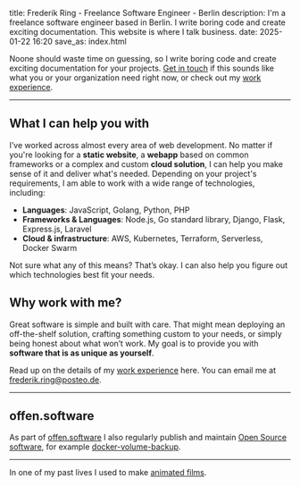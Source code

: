 title: Frederik Ring - Freelance Software Engineer - Berlin
description: I'm a freelance software engineer based in Berlin. I write boring code and create exciting documentation. This website is where I talk business.
date: 2025-01-22 16:20
save_as: index.html

Noone should waste time on guessing, so I write boring code and create exciting documentation for your projects.
[Get in touch](mailto:frederik.ring@posteo.de) if this sounds like what you or your organization need right now, or check out my [work experience](/experience/).

---

## What I can help you with

I’ve worked across almost every area of web development.
No matter if you're looking for a **static website**, a **webapp** based on common frameworks or a complex and custom **cloud solution**, I can help you make sense of it and deliver what's needed.
Depending on your project's requirements, I am able to work with a wide range of technologies, including:

- **Languages**:  JavaScript, Golang, Python, PHP
- **Frameworks & Languages**: Node.js, Go standard library, Django, Flask, Express.js, Laravel
- **Cloud & infrastructure**: AWS, Kubernetes, Terraform, Serverless, Docker Swarm

Not sure what any of this means?
That’s okay.
I can also help you figure out which technologies best fit your needs.

## Why work with me?

Great software is simple and built with care.
That might mean deploying an off-the-shelf solution, crafting something custom to your needs, or simply being honest about what won’t work.
My goal is to provide you with **software that is as unique as yourself**.

Read up on the details of my [work experience](/experience/) here.
You can email me at [frederik.ring@posteo.de](frederik.ring@posteo.de).

---

## offen.software

As part of [offen.software](https://www.offen.software) I also regularly publish and maintain [Open Source software](https://github.com/offen), for example [docker-volume-backup](https://github.com/offen/docker-volume-backup).

---

In one of my past lives I used to make [animated films](https://films.frederikring.com).
